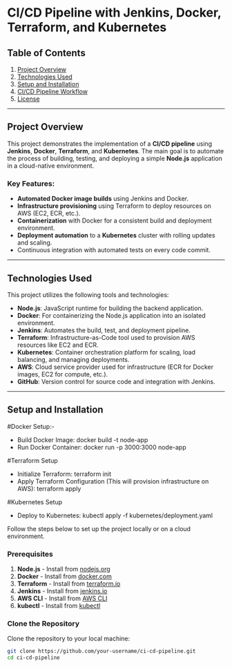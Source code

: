 # CI/CD Pipeline with Jenkins, Docker, Terraform, and Kubernetes

## Table of Contents
1. [Project Overview](#project-overview)
2. [Technologies Used](#technologies-used)
3. [Setup and Installation](#setup-and-installation)
5. [CI/CD Pipeline Workflow](#cicd-pipeline-workflow)
5. [License](#license)

---

## Project Overview

This project demonstrates the implementation of a **CI/CD pipeline** using **Jenkins**, **Docker**, **Terraform**, and **Kubernetes**. The main goal is to automate the process of building, testing, and deploying a simple **Node.js** application in a cloud-native environment.

### Key Features:
- **Automated Docker image builds** using Jenkins and Docker.
- **Infrastructure provisioning** using Terraform to deploy resources on AWS (EC2, ECR, etc.).
- **Containerization** with Docker for a consistent build and deployment environment.
- **Deployment automation** to a **Kubernetes** cluster with rolling updates and scaling.
- Continuous integration with automated tests on every code commit.

---

## Technologies Used

This project utilizes the following tools and technologies:

- **Node.js**: JavaScript runtime for building the backend application.
- **Docker**: For containerizing the Node.js application into an isolated environment.
- **Jenkins**: Automates the build, test, and deployment pipeline.
- **Terraform**: Infrastructure-as-Code tool used to provision AWS resources like EC2 and ECR.
- **Kubernetes**: Container orchestration platform for scaling, load balancing, and managing deployments.
- **AWS**: Cloud service provider used for infrastructure (ECR for Docker images, EC2 for compute, etc.).
- **GitHub**: Version control for source code and integration with Jenkins.

---

## Setup and Installation

#Docker Setup:-
- Build Docker Image:
docker build -t node-app 
- Run Docker Container:
docker run -p 3000:3000 node-app

#Terraform Setup
- Initialize Terraform:
terraform init
- Apply Terraform Configuration (This will provision infrastructure on AWS):
terraform apply

#Kubernetes Setup
- Deploy to Kubernetes:
kubectl apply -f kubernetes/deployment.yaml

Follow the steps below to set up the project locally or on a cloud environment.


### Prerequisites
1. **Node.js** - Install from [nodejs.org](https://nodejs.org/)
2. **Docker** - Install from [docker.com](https://www.docker.com/get-started)
3. **Terraform** - Install from [terraform.io](https://www.terraform.io/downloads.html)
4. **Jenkins** - Install from [jenkins.io](https://www.jenkins.io/doc/book/installing/)
5. **AWS CLI** - Install from [AWS CLI](https://aws.amazon.com/cli/)
6. **kubectl** - Install from [kubectl](https://kubernetes.io/docs/tasks/tools/install-kubectl/)

### Clone the Repository
Clone the repository to your local machine:
```bash
git clone https://github.com/your-username/ci-cd-pipeline.git
cd ci-cd-pipeline


